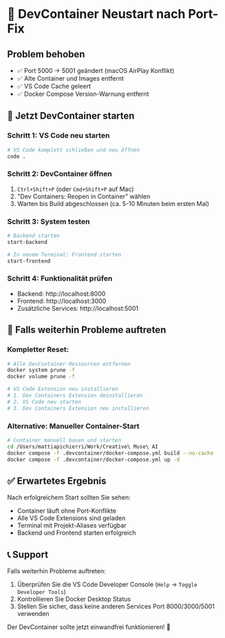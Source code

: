 # 🔄 DevContainer Neustart nach Port-Fix

## Problem behoben
- ✅ Port 5000 → 5001 geändert (macOS AirPlay Konflikt)
- ✅ Alte Container und Images entfernt
- ✅ VS Code Cache geleert
- ✅ Docker Compose Version-Warnung entfernt

## 🚀 Jetzt DevContainer starten

### Schritt 1: VS Code neu starten
```bash
# VS Code komplett schließen und neu öffnen
code .
```

### Schritt 2: DevContainer öffnen
1. `Ctrl+Shift+P` (oder `Cmd+Shift+P` auf Mac)
2. "Dev Containers: Reopen in Container" wählen
3. Warten bis Build abgeschlossen (ca. 5-10 Minuten beim ersten Mal)

### Schritt 3: System testen
```bash
# Backend starten
start-backend

# In neuem Terminal: Frontend starten
start-frontend
```

### Schritt 4: Funktionalität prüfen
- Backend: http://localhost:8000
- Frontend: http://localhost:3000
- Zusätzliche Services: http://localhost:5001

## 🔧 Falls weiterhin Probleme auftreten

### Kompletter Reset:
```bash
# Alle DevContainer-Ressourcen entfernen
docker system prune -f
docker volume prune -f

# VS Code Extension neu installieren
# 1. Dev Containers Extension deinstallieren
# 2. VS Code neu starten
# 3. Dev Containers Extension neu installieren
```

### Alternative: Manueller Container-Start
```bash
# Container manuell bauen und starten
cd /Users/mattiapichierri/Work/Creative\ Muse\ AI
docker compose -f .devcontainer/docker-compose.yml build --no-cache
docker compose -f .devcontainer/docker-compose.yml up -d
```

## ✅ Erwartetes Ergebnis

Nach erfolgreichem Start sollten Sie sehen:
- Container läuft ohne Port-Konflikte
- Alle VS Code Extensions sind geladen
- Terminal mit Projekt-Aliases verfügbar
- Backend und Frontend starten erfolgreich

## 📞 Support

Falls weiterhin Probleme auftreten:
1. Überprüfen Sie die VS Code Developer Console (`Help` → `Toggle Developer Tools`)
2. Kontrollieren Sie Docker Desktop Status
3. Stellen Sie sicher, dass keine anderen Services Port 8000/3000/5001 verwenden

Der DevContainer sollte jetzt einwandfrei funktionieren! 🎉